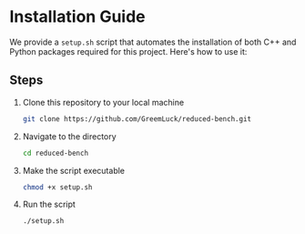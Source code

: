 # Installation Guide

We provide a `setup.sh` script that automates the installation of both C++ and Python packages required for this 
project. Here's how to use it:

## Steps
1. Clone this repository to your local machine
    ``` bash
   git clone https://github.com/GreemLuck/reduced-bench.git
    ```
2. Navigate to the directory
    ``` bash
   cd reduced-bench
    ```
3. Make the script executable
    ``` bash
   chmod +x setup.sh
    ```
4. Run the script
    ``` bash
   ./setup.sh
    ```